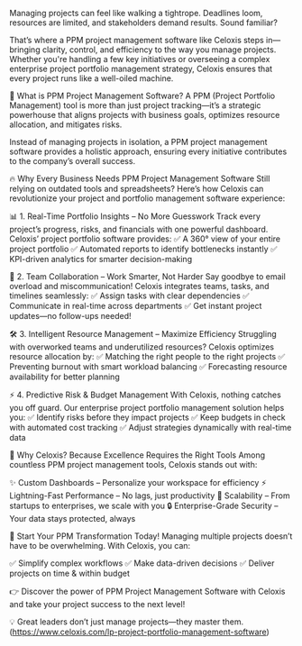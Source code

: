 Managing projects can feel like walking a tightrope. Deadlines loom, resources are limited, and stakeholders demand results. Sound familiar?

That’s where a PPM project management software like Celoxis steps in—bringing clarity, control, and efficiency to the way you manage projects. Whether you're handling a few key initiatives or overseeing a complex enterprise project portfolio management strategy, Celoxis ensures that every project runs like a well-oiled machine.

🎯 What is PPM Project Management Software?
A PPM (Project Portfolio Management) tool is more than just project tracking—it’s a strategic powerhouse that aligns projects with business goals, optimizes resource allocation, and mitigates risks.

Instead of managing projects in isolation, a PPM project management software provides a holistic approach, ensuring every initiative contributes to the company’s overall success.

🔥 Why Every Business Needs PPM Project Management Software
Still relying on outdated tools and spreadsheets? Here’s how Celoxis can revolutionize your project and portfolio management software experience:

📊 1. Real-Time Portfolio Insights – No More Guesswork
Track every project’s progress, risks, and financials with one powerful dashboard. Celoxis’ project portfolio software provides:
✅ A 360° view of your entire project portfolio
✅ Automated reports to identify bottlenecks instantly
✅ KPI-driven analytics for smarter decision-making

🤝 2. Team Collaboration – Work Smarter, Not Harder
Say goodbye to email overload and miscommunication! Celoxis integrates teams, tasks, and timelines seamlessly:
✅ Assign tasks with clear dependencies
✅ Communicate in real-time across departments
✅ Get instant project updates—no follow-ups needed!

🛠️ 3. Intelligent Resource Management – Maximize Efficiency
Struggling with overworked teams and underutilized resources? Celoxis optimizes resource allocation by:
✅ Matching the right people to the right projects
✅ Preventing burnout with smart workload balancing
✅ Forecasting resource availability for better planning

⚡ 4. Predictive Risk & Budget Management
With Celoxis, nothing catches you off guard. Our enterprise project portfolio management solution helps you:
✅ Identify risks before they impact projects
✅ Keep budgets in check with automated cost tracking
✅ Adjust strategies dynamically with real-time data

🚀 Why Celoxis? Because Excellence Requires the Right Tools
Among countless PPM project management tools, Celoxis stands out with:

✨ Custom Dashboards – Personalize your workspace for efficiency
⚡ Lightning-Fast Performance – No lags, just productivity
📅 Scalability – From startups to enterprises, we scale with you
🔒 Enterprise-Grade Security – Your data stays protected, always

🎯 Start Your PPM Transformation Today!
Managing multiple projects doesn’t have to be overwhelming. With Celoxis, you can:

✅ Simplify complex workflows
✅ Make data-driven decisions
✅ Deliver projects on time & within budget

👉 Discover the power of PPM Project Management Software with Celoxis and take your project success to the next level!

💡 Great leaders don’t just manage projects—they master them.(https://www.celoxis.com/lp-project-portfolio-management-software)
